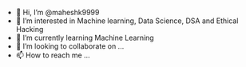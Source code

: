 - 👋 Hi, I’m @maheshk9999
- 👀 I’m interested in Machine learning, Data Science, DSA and Ethical Hacking
- 🌱 I’m currently learning Machine Learning
- 💞️ I’m looking to collaborate on ...
- 📫 How to reach me ...

<!---
maheshk9999/maheshk9999 is a ✨ special ✨ repository because its `README.md` (this file) appears on your GitHub profile.
You can click the Preview link to take a look at your changes.
--->
